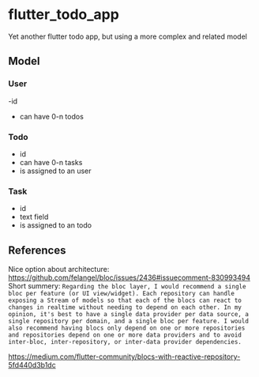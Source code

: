 # flutter_todo_app

Yet another flutter todo app, but using a more complex and related model

## Model

### User

-id

- can have 0-n todos

### Todo

- id
- can have 0-n tasks
- is assigned to an user

### Task

- id
- text field
- is assigned to an todo

## References

Nice option about architecture: https://github.com/felangel/bloc/issues/2436#issuecomment-830993494
Short summery:
``
Regarding the bloc layer, I would recommend a single bloc per feature (or UI view/widget). Each
repository can handle exposing a Stream of models so that each of the blocs can react to changes in
realtime without needing to depend on each other. In my opinion, it's best to have a single data
provider per data source, a single repository per domain, and a single bloc per feature. I would
also recommend having blocs only depend on one or more repositories and repositories depend on one
or more data providers and to avoid inter-bloc, inter-repository, or inter-data provider
dependencies.
``

https://medium.com/flutter-community/blocs-with-reactive-repository-5fd440d3b1dc
